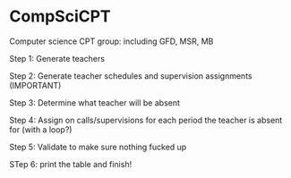 # CompSciCPT
Computer science CPT group: including GFD, MSR, MB

Step 1: Generate teachers

Step 2: Generate teacher schedules and supervision assignments (IMPORTANT)

Step 3: Determine what teacher will be absent

Step 4: Assign on calls/supervisions for each period the teacher is absent for (with a loop?)

Step 5: Validate to make sure nothing fucked up

STep 6: print the table and finish! 
